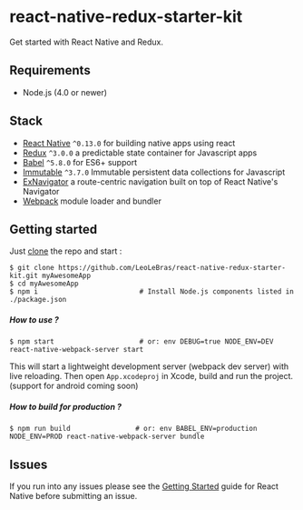 # react-native-redux-starter-kit
 Get started with React Native and Redux.

## Requirements
- Node.js (4.0 or newer)


## Stack
- [React Native](https://facebook.github.io/react-native/) `^0.13.0` for building native apps using react
- [Redux](http://rackt.github.io/redux/index.html) `^3.0.0` a predictable state container for Javascript apps
- [Babel](http://babeljs.io/) `^5.8.0` for ES6+ support
- [Immutable](https://facebook.github.io/immutable-js/) `^3.7.0` Immutable persistent data collections for Javascript
- [ExNavigator](https://github.com/exponentjs/ex-navigator) a route-centric navigation built on top of React Native's Navigator    
- [Webpack](https://webpack.github.io/) module loader and bundler



## Getting started

Just [clone](github-windows://openRepo/https://github.com/LeoLeBras/react-native-redux-starter-kit.git) the repo
and start :

```shell
$ git clone https://github.com/LeoLeBras/react-native-redux-starter-kit.git myAwesomeApp
$ cd myAwesomeApp
$ npm i                         # Install Node.js components listed in ./package.json
```

##### How to use ?

```shell
$ npm start                     # or: env DEBUG=true NODE_ENV=DEV react-native-webpack-server start
```

This will start a lightweight development server (webpack dev server) with live reloading.
Then open `App.xcodeproj` in Xcode, build and run the project.
(support for android coming soon)

##### How to build for production ?

```shell
$ npm run build                # or: env BABEL_ENV=production NODE_ENV=PROD react-native-webpack-server bundle
```


## Issues
If you run into any issues please see the [Getting Started](http://facebook.github.io/react-native/docs/getting-started.html) guide for React Native before submitting an issue.
